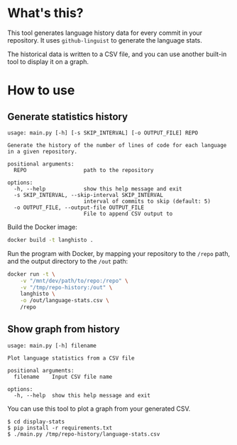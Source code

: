 # What's this?

This tool generates language history data for every commit in your repository.
It uses `github-linguist` to generate the language stats.

The historical data is written to a CSV file, and you can use another built-in tool to display it on a graph.

# How to use

## Generate statistics history

```
usage: main.py [-h] [-s SKIP_INTERVAL] [-o OUTPUT_FILE] REPO

Generate the history of the number of lines of code for each language in a given repository.

positional arguments:
  REPO                  path to the repository

options:
  -h, --help            show this help message and exit
  -s SKIP_INTERVAL, --skip-interval SKIP_INTERVAL
                        interval of commits to skip (default: 5)
  -o OUTPUT_FILE, --output-file OUTPUT_FILE
                        File to append CSV output to
```

Build the Docker image:

```bash
docker build -t langhisto .
```

Run the program with Docker, by mapping your repository to the `/repo` path, and the output directory to the `/out` path:

```bash
docker run -t \
    -v "/mnt/dev/path/to/repo:/repo" \
    -v "/tmp/repo-history:/out" \
    langhisto \
    -o /out/language-stats.csv \
    /repo
```

## Show graph from history

```
usage: main.py [-h] filename

Plot language statistics from a CSV file

positional arguments:
  filename    Input CSV file name

options:
  -h, --help  show this help message and exit
```

You can use this tool to plot a graph from your generated CSV.

```
$ cd display-stats
$ pip install -r requirements.txt
$ ./main.py /tmp/repo-history/language-stats.csv
```
